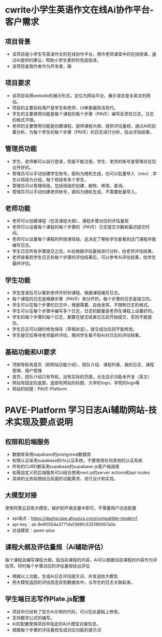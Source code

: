 # cwrite小学生英语作文在线Ai协作平台-客户需求

## 项目背景

- 该项目是小学生写英语作文的在线协作平台，用作老师课堂中的在线授课，通过Ai提供的建议，帮助小学生更好的完成改进。
- 该项目是我作者作为开发者，跟

## 项目要求

- 该项目采用website的展示形式，定位为网站平台，展示语言是全英文的网站。
- 项目的主要目标用户是学生和老师，Ui审美偏简洁现代。
- 学生的主要使用功能是每个课程的每个步骤（PAVE）编写反思性日志，日志的格式不限。
- 老师的主要使用功能是创建课程、提供课程大纲、提供评估量规，通过Ai的前置分析，为每个学生的每个步骤（PAVE）的日志进行分析，给出评估结果。

## 管理员功能

- 学生、老师都可以自行登录，但是不能注册。学生、老师的账号是管理员在后台开好的。
- 管理员可以手动创建学生账号，密码为随机生成，也可以批量导入（xlsx）,学生以班级为分组，每个班级有多个学生。
- 管理员可以管理班级，包括班级的创建、删除、修改、查询。
- 管理员可以手动创建老师账号，密码为随机生成，不需要批量导入。

## 老师功能

- 老师可以创建课程（包含课程大纲）、课程步骤对应的评估量规
- 老师可以设置每个课程的每个步骤的（PAVE）日志提交次数和最迟提交时间。
- 老师可以设置每个课程的所授课班级，这决定了哪些学生能看到这门课程并能编写日志。
- 学生日志所有步骤提交之后，Ai会根据评估量规进行分析，给老师评估结果。
- 老师查看到学生日志和每个步骤的评估结果后，可以参考Ai评估结果，给学生最终评估。

## 学生功能

- 学生登录后可以看到老师开好的课程，根据课程编写日志。
- 每个课程的日志是根据步骤（PAVE）来分开的，每个步骤的日志是独立的。
- 学生可以在每个步骤的日志中，根据需要，自由发挥，不限制日志的格式。
- 学生可以在每个步骤中编写多个日志，日志的数量是老师在课程上设置好的。
- 学生的每个步骤的每个日志，都要在提交结束日志前开始提交，否则不能提交。
- 学生日志可以随时修改保存（草稿状态），提交成功后则不能修改。
- 学生提交后等待老师最终评估，期间学生看不到Ai对日志的评估结果。

## 基础功能和UI要求

- 顶部导航有首页（即网站功能介绍）、团队介绍、课程列表、我的日志、课程管理、用户管理
- 首页、团队介绍只有导航，没有实际的页面，点击显示功能未开发（英文）
- 网站有固定的底部，底部有网站的标题、大学的logo、学院的logo等
- 网站的标题：PAVE-Platform

# PAVE-Platform 学习日志Ai辅助网站-技术实现及要点说明

## 权限和后端服务

- 数据库采用supabase的postgresql数据库
- 权限认证采用supabase的rls认证系统，不要使用任何其他的认证系统
- 所有的CURD都采用supabase的supabase-js客户端调用
- 如需自定义的后端服务可以结合使用next.js的server actions和api routes
- 具体的业务权限结合前面的功能需求，进行设计和实现。

## 大模型对接

使用阿里云百炼大模型，维护到环境变量中即可，不需要用户动态配置

- api端点：https://dashscope.aliyuncs.com/compatible-mode/v1
- api-key：sk-9e90054a37714a1398fc535189067a0e
- 对话模型：qwen-plus

## 课程大纲及评估量规（Ai辅助评估）

每个课程会编写课程大纲，指当前课程的内容，Ai可以根据当前课程的内容作为评估项，同时每个步骤对应的评估量规给出评估

- 根据以上功能，生成Ai日志评估提示词，并发送给大模型
- 把大模型返回的评估信息存到数据库中，与学生的日志关联起来。

## 学生端日志写作Plate.js配置

- 项目中已经有了官方Ai示例的代码，可以在此基础上修改。
- 支持数学公式的编写。
- Ai的配置使用项目中指定的Ai大模型对接信息。
- 根据每个步骤的评估量规生成对应功能的提示词
